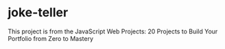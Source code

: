 # joke-teller

This project is from the JavaScript Web Projects: 20 Projects to Build Your Portfolio from Zero to Mastery
